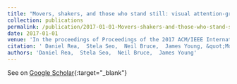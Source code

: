 ```yaml
---
title: "Movers, shakers, and those who stand still: visual attention-grabbing techniques in robot teleoperation"
collection: publications
permalink: /publication/2017-01-01-Movers-shakers-and-those-who-stand-still-visual-attention-grabbing-techniques-in-robot-teleoperation
date: 2017-01-01
venue: 'In the proceedings of Proceedings of the 2017 ACM/IEEE International Conference on Human-Robot Interaction'
citation: ' Daniel Rea,  Stela Seo,  Neil Bruce,  James Young, &quot;Movers, shakers, and those who stand still: visual attention-grabbing techniques in robot teleoperation.&quot; In the proceedings of Proceedings of the 2017 ACM/IEEE International Conference on Human-Robot Interaction, 2017.'
authors: 'Daniel Rea,  Stela Seo,  Neil Bruce,  James Young'
---
```

See on [Google Scholar](https://scholar.google.com/scholar?q=Movers,+shakers,+and+those+who+stand+still:+visual+attention+grabbing+techniques+in+robot+teleoperation){:target="_blank"}